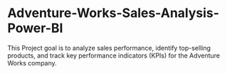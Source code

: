 # Adventure-Works-Sales-Analysis-Power-BI
This Project goal is to analyze sales performance, identify top-selling products, and track key performance indicators (KPIs) for the Adventure Works company.
